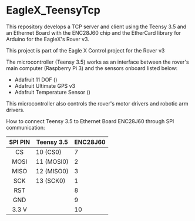 # EagleX_TeensyTcp
This repository develops a TCP server and client using the Teensy 3.5 and an Ethernet Board with the ENC28J60 chip and the EtherCard library for Arduino for the EagleX's Rover v3.


This project is part of the Eagle X Control project for the Rover v3

The microcontroller (Teensy 3.5) works as an interface between the rover's main computer (Raspberry Pi 3) and the sensors onboard listed below:

- Adafruit 11 DOF ()
- Adafruit Ultimate GPS v3
- Adafruit Temperature Sensor ()

This microcontroller also controls the rover's motor drivers and robotic arm drivers.

How to connect Teensy 3.5 to Ethernet Board ENC28J60 through SPI communication:

| SPI PIN | Teensy 3.5 | ENC28J60 |
|:-------:|------------|----------|
| CS      | 10 (CS0)   | 7        |
| MOSI    | 11 (MOSI0) | 2        |
| MISO    | 12 (MISO0) | 3        |
| SCK     | 13 (SCK0)  | 1        |
| RST     |            | 8        |
| GND     |            | 9        |
| 3.3 V   |            | 10       |




